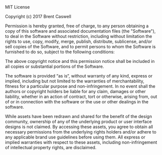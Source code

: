MIT License

Copyright (c) 2017 Brent Caswell

Permission is hereby granted, free of charge, to any person obtaining a copy of this software and associated documentation files (the "Software"), to deal in the Software without restriction, including without limitation the rights to use, copy, modify, merge, publish, distribute, sublicense, and/or sell copies of the Software, and to permit persons to whom the Software is furnished to do so, subject to the following conditions:

The above copyright notice and this permission notice shall be included in all copies or substantial portions of the Software.

The software is provided “as is“, without warranty of any kind, express or implied, including but not limited to the warranties of merchantability, fitness for a particular purpose and non-infringement. In no event shall the authors or copyright holders be liable for any claim, damages or other liability, whether in an action of contract, tort or otherwise, arising from, out of or in connection with the software or the use or other dealings in the software.

While assets have been redrawn and shared for the benefit of the design community, ownership of any of the underlying product or user interface designs is not claimed. By accessing these assets, you agree to obtain all necessary permissions from the underlying rights holders and/or adhere to any applicable brand use guidelines before using them. All express or implied warranties with respect to these assets, including non-infringement of intellectual property rights, are disclaimed.